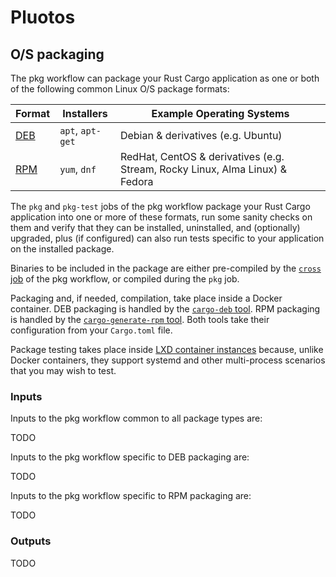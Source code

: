 # Pluotos

## O/S packaging

The pkg workflow can package your Rust Cargo application as one or both of the following common Linux O/S package formats:

| Format | Installers | Example Operating Systems |
|---|---|---|
| [DEB](https://en.wikipedia.org/wiki/Deb_(file_format)) | `apt`, `apt-get` | Debian & derivatives (e.g. Ubuntu) |
| [RPM](https://en.wikipedia.org/wiki/Rpm_(file_format)) | `yum`, `dnf` | RedHat, CentOS & derivatives (e.g. Stream, Rocky Linux, Alma Linux) & Fedora |

The `pkg` and `pkg-test` jobs of the pkg workflow package your Rust Cargo application into one or more of these formats, run some sanity checks on them and verify that they can be installed, uninstalled, and (optionally) upgraded, plus (if configured) can also run tests specific to your application on the installed package.

Binaries to be included in the package are either pre-compiled by the [`cross` job](./cross_compiling.md) of the pkg workflow, or compiled during the `pkg` job.

Packaging and, if needed, compilation, take place inside a Docker container. DEB packaging is handled by the [`cargo-deb` tool](https://crates.io/crates/cargo-deb). RPM packaging is handled by the [`cargo-generate-rpm` tool](https://github.com/cat-in-136/cargo-generate-rpm). Both tools take their configuration from your `Cargo.toml` file.

Package testing takes place inside [LXD container instances](https://linuxcontainers.org/lxd/docs/master/explanation/instances/) because, unlike Docker containers, they support systemd and other multi-process scenarios that you may wish to test.

### Inputs

Inputs to the pkg workflow common to all package types are:

TODO

Inputs to the pkg workflow specific to DEB packaging are:

TODO

Inputs to the pkg workflow specific to RPM packaging are:

TODO

### Outputs

TODO